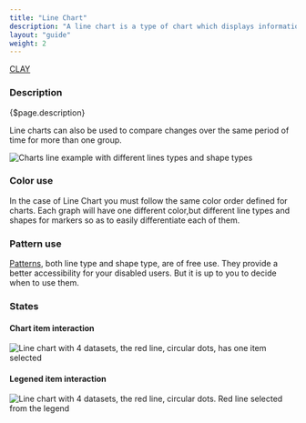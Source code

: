 ```yaml
---
title: "Line Chart"
description: "A line chart is a type of chart which displays information as a series of data points called 'markers' connected by straight line segments.The measurement points are ordered (typically by their x-axis value) and joined with straight line segments. A line chart is often used to visualize a trend in data over intervals of time – a time series – thus the line is often drawn chronologically."
layout: "guide"
weight: 2
---
```


<a class="label-link label label-warning" href="https://clayui.com/docs/components/charts/basic/bar_chart.html" target="_blank">CLAY</a>

### Description

{$page.description}

Line charts can also be used to compare changes over the same period of time for more than one group.

![Charts line example with different lines types and shape types](../../../images/ChartLineAndShapeExample1.png)

### Color use

In the case of Line Chart you must follow the same color order defined for charts. Each graph will have one different color,but different line types and shapes for markers so as to easily differentiate each of them.

### Pattern use

[Patterns](./charts.html), both line type and shape type, are of free use. They provide a better accessibility for your disabled users. But it is up to you to decide when to use them.

### States

#### Chart item interaction
![Line chart with 4 datasets, the red line, circular dots, has one item selected](../../../images/ChartLineItemSel.png)

#### Legened item interaction
![Line chart with 4 datasets, the red line, circular dots. Red line selected from the legend](../../../images/ChartLineLegendSel.png)

